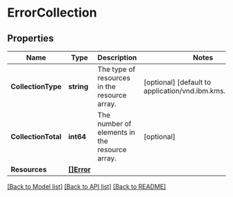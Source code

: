 # ErrorCollection

## Properties
Name | Type | Description | Notes
------------ | ------------- | ------------- | -------------
**CollectionType** | **string** | The type of resources in the resource array. | [optional] [default to application/vnd.ibm.kms.error+json]
**CollectionTotal** | **int64** | The number of elements in the resource array. | [optional] 
**Resources** | [**[]Error**](Error.md) |  | 

[[Back to Model list]](../README.md#documentation-for-models) [[Back to API list]](../README.md#documentation-for-api-endpoints) [[Back to README]](../README.md)


